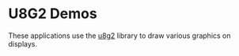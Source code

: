 U8G2 Demos
==========

These applications use the [u8g2](https://github.com/olikraus/u8g2) library to
draw various graphics on displays.
